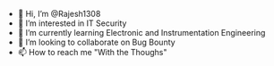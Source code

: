 - 👋 Hi, I’m @Rajesh1308
- 👀 I’m interested in IT Security
- 🌱 I’m currently learning Electronic and Instrumentation Engineering
- 💞️ I’m looking to collaborate on Bug Bounty
- 📫 How to reach me "With the Thoughs"

<!---
Rajesh1308/Rajesh1308 is a ✨ special ✨ repository because its `README.md` (this file) appears on your GitHub profile.
You can click the Preview link to take a look at your changes.
--->
